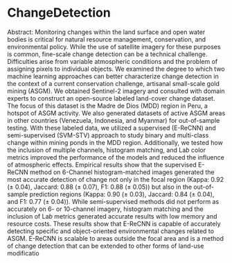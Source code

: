 # ChangeDetection
Abstract: Monitoring changes within the land surface and open water bodies is critical for natural
resource management, conservation, and environmental policy. While the use of satellite imagery
for these purposes is common, fine-scale change detection can be a technical challenge. Difficulties
arise from variable atmospheric conditions and the problem of assigning pixels to individual objects.
We examined the degree to which two machine learning approaches can better characterize change
detection in the context of a current conservation challenge, artisanal small-scale gold mining (ASGM).
We obtained Sentinel-2 imagery and consulted with domain experts to construct an open-source
labeled land-cover change dataset. The focus of this dataset is the Madre de Dios (MDD) region in
Peru, a hotspot of ASGM activity. We also generated datasets of active ASGM areas in other countries
(Venezuela, Indonesia, and Myanmar) for out-of-sample testing. With these labeled data, we utilized
a supervised (E-ReCNN) and semi-supervised (SVM-STV) approach to study binary and multi-class
change within mining ponds in the MDD region. Additionally, we tested how the inclusion of
multiple channels, histogram matching, and La*b* color metrics improved the performance of the
models and reduced the influence of atmospheric effects. Empirical results show that the supervised
E-ReCNN method on 6-Channel histogram-matched images generated the most accurate detection
of change not only in the focal region (Kappa: 0.92 (± 0.04), Jaccard: 0.88 (± 0.07), F1: 0.88 (± 0.05))
but also in the out-of-sample prediction regions (Kappa: 0.90 (± 0.03), Jaccard: 0.84 (± 0.04), and F1:
0.77 (± 0.04)). While semi-supervised methods did not perform as accurately on 6- or 10-channel
imagery, histogram matching and the inclusion of La*b* metrics generated accurate results with low
memory and resource costs. These results show that E-ReCNN is capable of accurately detecting
specific and object-oriented environmental changes related to ASGM. E-ReCNN is scalable to areas
outside the focal area and is a method of change detection that can be extended to other forms of
land-use modificatio
